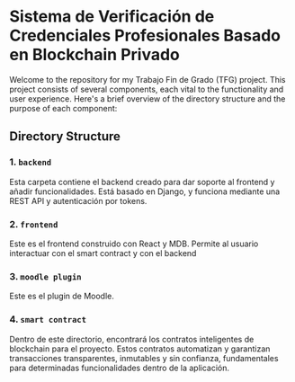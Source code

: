 # Sistema de Verificación de Credenciales Profesionales Basado en Blockchain Privado

Welcome to the repository for my Trabajo Fin de Grado (TFG) project. This project consists of several components, each vital to the functionality and user experience. Here's a brief overview of the directory structure and the purpose of each component:

## Directory Structure

### 1. `backend`

Esta carpeta contiene el backend creado para dar soporte al frontend y añadir funcionalidades. Está basado en Django, y funciona mediante una REST API y autenticación por tokens.

### 2. `frontend`

Este es el frontend construido con React y MDB. Permite al usuario interactuar con el smart contract y con el backend

### 3. `moodle plugin`

Este es el plugin de Moodle.

### 4. `smart contract`

Dentro de este directorio, encontrará los contratos inteligentes de blockchain para el proyecto. Estos contratos automatizan y garantizan transacciones transparentes, inmutables y sin confianza, fundamentales para determinadas funcionalidades dentro de la aplicación.
